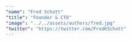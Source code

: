 ```yaml
---
"name": "Fred Schott"
"title": "Founder & CTO"
"image": "../../assets/authors/fred.jpg"
"twitter": "https://twitter.com/FredKSchott"
---
```

